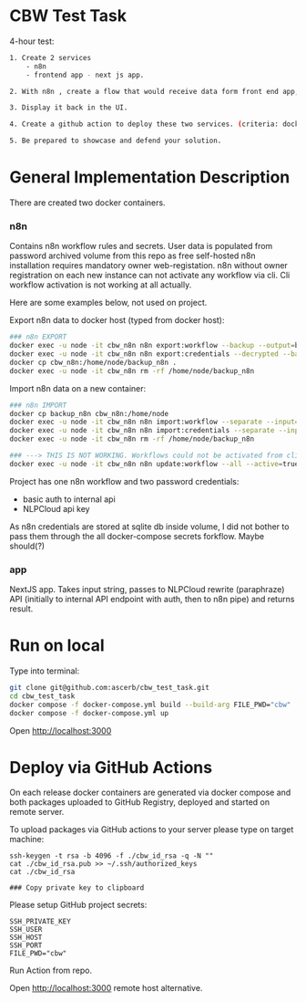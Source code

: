 
# CBW Test Task

 4-hour test:
```bash
1. Create 2 services
	- n8n
	- frontend app - next js app.

2. With n8n , create a flow that would receive data form front end app, send it to chatGPT / NLPCloud api with a promt to rewrite it

3. Display it back in the UI.

4. Create a github action to deploy these two services. (criteria: dockerized, uploaded to github registry).

5. Be prepared to showcase and defend your solution.
```

# General Implementation Description

There are created two docker containers.
### n8n
Contains n8n workflow rules and secrets. User data is populated from password archived volume from this repo as free self-hosted n8n installation requires mandatory owner web-registation. 
n8n without owner registration on each new instance can not activate any workflow via cli. 
Cli workflow activation is not working at all actually.

Here are some examples below, not used on project.

Export n8n data to docker host (typed from docker host):
```bash
### n8n EXPORT
docker exec -u node -it cbw_n8n n8n export:workflow --backup --output=backup_n8n/w
docker exec -u node -it cbw_n8n n8n export:credentials --decrypted --backup --output=backup_n8n/c
docker cp cbw_n8n:/home/node/backup_n8n .
docker exec -u node -it cbw_n8n rm -rf /home/node/backup_n8n
```
Import n8n data on a new container:
```bash
### n8n IMPORT
docker cp backup_n8n cbw_n8n:/home/node
docker exec -u node -it cbw_n8n n8n import:workflow --separate --input=/home/node/backup_n8n/w
docker exec -u node -it cbw_n8n n8n import:credentials --separate --input=/home/node/backup_n8n/c
docker exec -u node -it cbw_n8n rm -rf /home/node/backup_n8n

### ---> THIS IS NOT WORKING. Workflows could not be activated from cli
docker exec -u node -it cbw_n8n n8n update:workflow --all --active=true
```

Project has one n8n workflow and two password credentials:
* basic auth to internal api
* NLPCloud api key

As n8n credentials are stored at sqlite db inside volume, I did not bother to pass them through the all docker-compose secrets forkflow. Maybe should(?)


### app
NextJS app. Takes input string, passes to NLPCloud rewrite (paraphraze) API (initially to internal API endpoint with auth, then to n8n pipe) and returns result.


# Run on local
Type into terminal:

```bash
git clone git@github.com:ascerb/cbw_test_task.git
cd cbw_test_task
docker compose -f docker-compose.yml build --build-arg FILE_PWD="cbw"
docker compose -f docker-compose.yml up
```

Open [http://localhost:3000](http://localhost:3000) 



# Deploy via GitHub Actions

On each release docker containers are generated via docker compose and both packages uploaded to GitHub Registry, deployed and started on remote server.

To upload packages via GitHub actions to your server please type on target machine:
```
ssh-keygen -t rsa -b 4096 -f ./cbw_id_rsa -q -N ""
cat ./cbw_id_rsa.pub >> ~/.ssh/authorized_keys
cat ./cbw_id_rsa

### Copy private key to clipboard
```

Please setup GitHub project secrets:
```
SSH_PRIVATE_KEY
SSH_USER
SSH_HOST
SSH_PORT
FILE_PWD="cbw"
```

Run Action from repo.

Open [http://localhost:3000](http://localhost:3000) remote host alternative.





